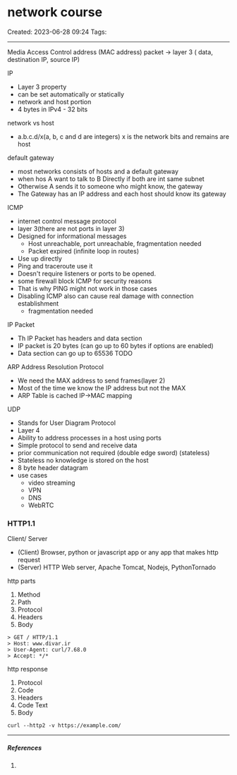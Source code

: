 # network course
Created: 2023-06-28 09:24
Tags: 
____

Media Access Control address (MAC address)
packet -> layer 3 ( data, destination IP, source IP)

IP
* Layer 3 property
* can be set automatically or statically
* network and host portion
* 4 bytes in IPv4 - 32 bits

network vs host
* a.b.c.d/x(a, b, c and d are integers) x is the network bits and remains are host

default gateway
* most networks consists of hosts and a default gateway
* when hos A want to talk to B Directly if both are int same subnet
* Otherwise A sends it to someone who might know, the gateway
* The Gateway has an IP address and each host should know its gateway

ICMP
* internet control message protocol
* layer 3(there are not ports in layer 3)
* Designed for informational messages
	* Host unreachable, port unreachable, fragmentation needed
	* Packet expired (infinite loop in routes)
* Use up directly
* Ping and traceroute use it
* Doesn't require listeners or ports to be opened.
* some firewall block ICMP for security reasons
* That is why PING might not work in those cases
* Disabling ICMP also can cause real damage with connection establishment
	* fragmentation needed

IP Packet
* Th IP Packet has headers and data section
* IP packet is 20 bytes (can go up to 60 bytes if options are enabled)
* Data section can go up to 65536
TODO

ARP
Address Resolution Protocol
* We need the MAX address to send frames(layer 2)
* Most of the time we know the IP address but not the MAX
* ARP Table is cached IP->MAC mapping



UDP
* Stands for User Diagram Protocol
* Layer 4
* Ability to address processes in a host using ports
* Simple protocol to send and receive data
* prior communication not required (double edge sword) (stateless)
* Stateless no knowledge is stored on the host
* 8 byte header datagram
* use cases
	* video streaming
	* VPN
	* DNS
	* WebRTC




### HTTP1.1

Client/ Server
* (Client) Browser, python or javascript app or any app that makes http request
* (Server) HTTP Web server, Apache Tomcat, Nodejs, PythonTornado

http parts
1. Method
2. Path
3. Protocol
4. Headers
5. Body
```
> GET / HTTP/1.1
> Host: www.divar.ir
> User-Agent: curl/7.68.0
> Accept: */*
```

http response
1. Protocol
2. Code
3. Headers
4. Code Text
5. Body
```
curl --http2 -v https://example.com/
```




_____
##### References
1.

